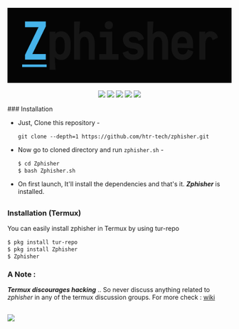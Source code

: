 <p align="center">
  <img src=".github/misc/logo.png">
</p>
<p align="center">
  <img src="https://img.shields.io/badge/Version-2.3.5-green?style=for-the-badge">
  <img src="https://img.shields.io/github/license/NAWANJANA-LK/Zphisher?style=for-the-badge">
  <img src="https://img.shields.io/github/stars/NAWANJANA-LK/Zphisher?style=for-the-badge">
  <img src="https://img.shields.io/github/issues/NAWANJANA-LK/Zphisher?color=red&style=for-the-badge">
  <img src="https://img.shields.io/github/forks/NAWANJANA-LK/Zphisher?color=teal&style=for-the-badge">
</p>
### Installation

- Just, Clone this repository -
  ```
  git clone --depth=1 https://github.com/htr-tech/zphisher.git
  ```

- Now go to cloned directory and run `zphisher.sh` -
  ```
  $ cd Zphisher
  $ bash Zphisher.sh
  ```

- On first launch, It'll install the dependencies and that's it. ***Zphisher*** is installed.

##

### Installation (Termux)
You can easily install zphisher in Termux by using tur-repo
```
$ pkg install tur-repo
$ pkg install Zphisher
$ Zphisher
```
### A Note : 
***Termux discourages hacking*** .. So never discuss anything related to *zphisher* in any of the termux discussion groups. For more check : [wiki](https://wiki.termux.com/wiki/Hacking)

##

<p align="left">
  <a href="https://shell.cloud.google.com/cloudshell/open?cloudshell_git_repo=https://github.com/htr-tech/zphisher.git&tutorial=README.md" target="_blank"><img src="https://gstatic.com/cloudssh/images/open-btn.svg"></a>
</p>

##



<!-- // -->

